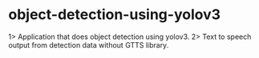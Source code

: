 # object-detection-using-yolov3

1> Application that does object detection using yolov3.
2> Text to speech output from detection data without GTTS library.
